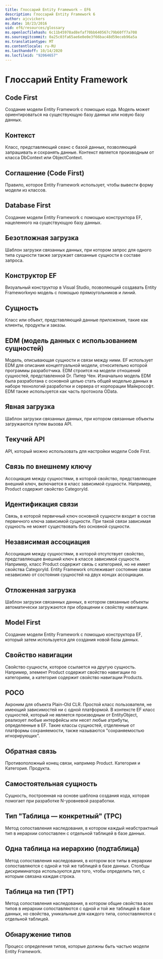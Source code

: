 ```yaml
---
title: Глоссарий Entity Framework — EF6
description: Глоссарий Entity Framework 6
author: ajcvickers
ms.date: 10/23/2016
uid: ef6/resources/glossary
ms.openlocfilehash: 6c11b45978ad8efaf70bb640567c79b60ff7a708
ms.sourcegitcommit: 0a25c03fa65ae6e0e0e3f66bac48d59eceb96a5a
ms.translationtype: MT
ms.contentlocale: ru-RU
ms.lasthandoff: 10/14/2020
ms.locfileid: "92064657"
---
```

# <a name="entity-framework-glossary"></a>Глоссарий Entity Framework
## <a name="code-first"></a>Code First
Создание модели Entity Framework с помощью кода. Модель может ориентироваться на существующую базу данных или новую базу данных.

## <a name="context"></a>Контекст
Класс, представляющий сеанс с базой данных, позволяющий запрашивать и сохранять данные. Контекст является производным от класса DbContext или ObjectContext.

## <a name="convention-code-first"></a>Соглашение (Code First)
Правило, которое Entity Framework использует, чтобы вывести форму модели из классов.

## <a name="database-first"></a>Database First
Создание модели Entity Framework с помощью конструктора EF, нацеленного на существующую базу данных.

## <a name="eager-loading"></a>Безотложная загрузка
Шаблон загрузки связанных данных, при котором запрос для одного типа сущности также загружает связанные сущности в составе запроса.

## <a name="ef-designer"></a>Конструктор EF
Визуальный конструктор в Visual Studio, позволяющий создавать Entity Frameworkную модель с помощью прямоугольников и линий.

## <a name="entity"></a>Сущность
Класс или объект, представляющий данные приложения, такие как клиенты, продукты и заказы.

## <a name="entity-data-model"></a>EDM (модель данных с использованием сущностей)
Модель, описывающая сущности и связи между ними. EF использует EDM для описания концептуальной модели, относительно которой программы разработчика. EDM строится на модели отношений сущностей, представленной Dr. Питер Чен. Изначально модель EDM была разработана с основной целью стать общей моделью данных в наборе технологий разработки и сервера от корпорации Майкрософт. EDM также используется как часть протокола OData.

## <a name="explicit-loading"></a>Явная загрузка
Шаблон загрузки связанных данных, при котором связанные объекты загружаются путем вызова API.

## <a name="fluent-api"></a>Текучий API
API, который можно использовать для настройки модели Code First.

## <a name="foreign-key-association"></a>Связь по внешнему ключу
Ассоциация между сущностями, в которой свойство, представляющее внешний ключ, включается в класс зависимой сущности. Например, Product содержит свойство CategoryId.

## <a name="identifying-relationship"></a>Идентификация связи
Связь, в которой первичный ключ основной сущности входит в состав первичного ключа зависимой сущности. При такой связи зависимая сущность не может существовать без основной сущности.

## <a name="independent-association"></a>Независимая ассоциация
Ассоциация между сущностями, в которой отсутствует свойство, представляющее внешний ключ в классе зависимой сущности. Например, класс Product содержит связь с категорией, но не имеет свойства CategoryId. Entity Framework отслеживает состояние связи независимо от состояния сущностей на двух концах ассоциации.

## <a name="lazy-loading"></a>Отложенная загрузка
Шаблон загрузки связанных данных, в котором связанные объекты автоматически загружаются при обращении к свойству навигации.

## <a name="model-first"></a>Model First
Создание модели Entity Framework с помощью конструктора EF, который затем используется для создания новой базы данных.

## <a name="navigation-property"></a>Свойство навигации
Свойство сущности, которое ссылается на другую сущность. Например, элемент Product содержит свойство навигации по категориям, а категория содержит свойство навигации Products.

## <a name="poco"></a>POCO
Акроним для объекта Plain-Old CLR. Простой класс пользователя, не имеющий зависимостей ни с одной платформой. В контексте EF класс сущностей, который не является производным от EntityObject, реализует любые интерфейсы или несет любые атрибуты, определенные в EF. Такие классы сущностей, отделенные от платформы сохраняемости, также называются "сохраняемостью игнорирующих".  

## <a name="relationship-inverse"></a>Обратная связь
Противоположный конец связи, например Product. Категория и Категория. Продукта.

## <a name="self-tracking-entity"></a>Самостоятельная сущность
Сущность, построенная на основе шаблона создания кода, которая помогает при разработке N-уровневой разработки.

## <a name="table-per-concrete-type-tpc"></a>Тип "Таблица — конкретный" (TPC)
Метод сопоставления наследования, в котором каждый неабстрактный тип в иерархии сопоставлен с отдельной таблицей в базе данных.

## <a name="table-per-hierarchy-tph"></a>Одна таблица на иерархию (подтаблица)
Метод сопоставления наследования, в котором все типы в иерархии сопоставляются с одной и той же таблицей в базе данных. Столбцы дискриминатора используются для того, чтобы определить тип, с которым связана каждая строка.

## <a name="table-per-type-tpt"></a>Таблица на тип (TPT)
Метод сопоставления наследования, в котором общие свойства всех типов в иерархии сопоставляются с одной и той же таблицей в базе данных, но свойства, уникальные для каждого типа, сопоставляются с отдельной таблицей.

## <a name="type-discovery"></a>Обнаружение типов
Процесс определения типов, которые должны быть частью модели Entity Framework.
